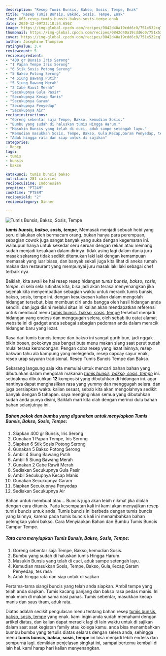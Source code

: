 ```yaml
---
description: "Resep Tumis Bunsis, Bakso, Sosis, Tempe, Enak"
title: "Resep Tumis Bunsis, Bakso, Sosis, Tempe, Enak"
slug: 863-resep-tumis-bunsis-bakso-sosis-tempe-enak
date: 2020-12-09T23:10:54.656Z
image: https://img-global.cpcdn.com/recipes/0842d40a19cdd6c0/751x532cq70/tumis-bunsis-bakso-sosis-tempe-foto-resep-utama.jpg
thumbnail: https://img-global.cpcdn.com/recipes/0842d40a19cdd6c0/751x532cq70/tumis-bunsis-bakso-sosis-tempe-foto-resep-utama.jpg
cover: https://img-global.cpcdn.com/recipes/0842d40a19cdd6c0/751x532cq70/tumis-bunsis-bakso-sosis-tempe-foto-resep-utama.jpg
author: Josephine Thompson
ratingvalue: 3.4
reviewcount: 5
recipeingredient:
- "400 gr Bunsis Iris Serong"
- "1 Papan Tempe Iris Serong"
- "6 Stik Sosis Potong Serong"
- "5 Bakso Potong Serong"
- "4 Siung Bawang Putih"
- "5 Siung Bawang Merah"
- "2 Cabe Rawit Merah"
- "Secukupnya Gula Pasir"
- "Secukupnya Kecap Manis"
- "Secukupnya Garam"
- "Secukupnya Penyedap"
- "Secukupnya Air"
recipeinstructions:
- "Goreng sebentar saja Tempe, Bakso, kemudian Sosis."
- "Bumbu yang sudah di haluskan tumis Hingga Harum."
- "Masukin Bunsis yang telah di cuci, aduk sampe setengah layu."
- "Kemudian masukkan Sosis, Tempe, Bakso, Gula,Kecap,Garam Penyedap, tes rasa"
- "Aduk hingga rata dan siap untuk di sajikan"
categories:
- Resep
tags:
- tumis
- bunsis
- bakso

katakunci: tumis bunsis bakso 
nutrition: 281 calories
recipecuisine: Indonesian
preptime: "PT24M"
cooktime: "PT58M"
recipeyield: "2"
recipecategory: Dinner

---
```



![Tumis Bunsis, Bakso, Sosis, Tempe](https://img-global.cpcdn.com/recipes/0842d40a19cdd6c0/751x532cq70/tumis-bunsis-bakso-sosis-tempe-foto-resep-utama.jpg)

<b><i>tumis bunsis, bakso, sosis, tempe</i></b>, Memasak menjadi sebuah hobi yang seru dilakukan oleh bermacam orang. bukan hanya para perempuan, sebagian cowok juga sangat banyak yang suka dengan kegemaran ini. walaupun hanya untuk sekedar seru seruan dengan rekan atau memang sudah menjadi kesukaan dalam dirinya. tidak asing lagi dalam dunia juru masak sekarang tidak sedikit ditemukan laki laki dengan kemampuan memasak yang luar biasa, dan banyak sekali juga kita lihat di aneka rumah makan dan restaurant yang mempunyai juru masak laki laki sebagai chef terbaik nya.

Baiklah, kita awali ke hal resep resep hidangan <i>tumis bunsis, bakso, sosis, tempe</i>. di sela sela rutinitas kita, bisa jadi akan terasa menyenangkan jika sejenak kita menyempatkan sebagian waktu untuk meracik tumis bunsis, bakso, sosis, tempe ini. dengan kesuksesan kalian dalam mengolah hidangan tersebut, bisa membuat diri anda bangga oleh hasil hidangan anda sendiri. dan juga disini melalui situs ini kalian akan mendapatkan referensi untuk membuat menu <u>tumis bunsis, bakso, sosis, tempe</u> tersebut menjadi hidangan yang endess dan menggugah selera, oleh sebab itu catat alamat website ini di gadget anda sebagai sebagian pedoman anda dalam meracik hidangan baru yang lezat.

Rasa dari tumis buncis tempe dan bakso ini sangat gurih bun, jadi nggak bikin bosen, pokoknya pas banget buta menu makan siang saat perut sudah mulai terasa keroncongan. Pengan coba resep yang lezat lainnya, resep bakwan tahu ala kampung yang melegenda, resep capcay sayur enak, resep urap sayuran tradisional. Resep Tumis Buncis Tempe dan Bakso.


Sekarang langsung saja kita memulai untuk mencari bahan bahan yang dibutuhkan dalam mengolah makanan <u><i>tumis bunsis, bakso, sosis, tempe</i></u> ini. setidaknya dibutuhkan <b>12</b> komposisi yang dibutuhkan di hidangan ini. agar nantinya dapat menghasilkan rasa yang yummy dan menggugah selera. dan juga persiapkan waktu kalian sesaat, sebab kita akan mengolahnya sedikit banyak dengan <b>5</b> tahapan. saya menginginkan semua yang dibutuhkan sudah anda punya disini, Baiklah mari kita olah dengan merinci dulu bahan bahan selanjutnya ini.

<!--inarticleads1-->

##### Bahan pokok dan bumbu yang digunakan untuk menyiapkan Tumis Bunsis, Bakso, Sosis, Tempe:

1. Siapkan 400 gr Bunsis, Iris Serong
1. Gunakan 1 Papan Tempe, Iris Serong
1. Siapkan 6 Stik Sosis Potong Serong
1. Gunakan 5 Bakso Potong Serong
1. Ambil 4 Siung Bawang Putih
1. Ambil 5 Siung Bawang Merah
1. Gunakan 2 Cabe Rawit Merah
1. Sediakan Secukupnya Gula Pasir
1. Ambil Secukupnya Kecap Manis
1. Gunakan Secukupnya Garam
1. Siapkan Secukupnya Penyedap
1. Sediakan Secukupnya Air


Bahan untuk membuat atau… Buncis juga akan lebih nikmat jika diolah dengan cara ditumis. Pada kesempatan kali ini kami akan menyajikan resep tumis buncis untuk anda. Tumis buncis ini berbeda dengan tumis buncis yang lainnya, karena pada tumis buncis kali ini menambahkan bahan pelengkap yakni bakso. Cara Menyiapkan Bahan dan Bumbu Tumis Buncis Campur Tempe. 

<!--inarticleads2-->

##### Tata cara menyiapkan Tumis Bunsis, Bakso, Sosis, Tempe:

1. Goreng sebentar saja Tempe, Bakso, kemudian Sosis.
1. Bumbu yang sudah di haluskan tumis Hingga Harum.
1. Masukin Bunsis yang telah di cuci, aduk sampe setengah layu.
1. Kemudian masukkan Sosis, Tempe, Bakso, Gula,Kecap,Garam Penyedap, tes rasa
1. Aduk hingga rata dan siap untuk di sajikan


Pertama-tama siangi buncis yang telah anda siapkan. Ambil tempe yang telah anda siapkan. Tumis kacang panjang dan bakso rasa pedas manis. Ini enak mom di makan sama nasi panas. Tumis sebentar, masukkan kecap manis dan saus tiram, aduk rata. 

Diatas adalah sedikit pengulasan menu tentang bahan resep <u>tumis bunsis, bakso, sosis, tempe</u> yang enak. kami ingin anda sudah memahami dengan artikel diatas, dan kalian dapat meracik lagi di lain waktu untuk di sajikan dalam saat saat kegiatan family atau kolega kamu. anda bisa menambahkan bumbu bumbu yang tertulis diatas selaras dengan selera anda, sehingga menu <b>tumis bunsis, bakso, sosis, tempe</b> ini bisa menjadi lebih endess dan sempurna lagi. demikian penjelasan singkat ini, sampai bertemu kembali di lain hal. kami harap hari kalian menyenangkan.
